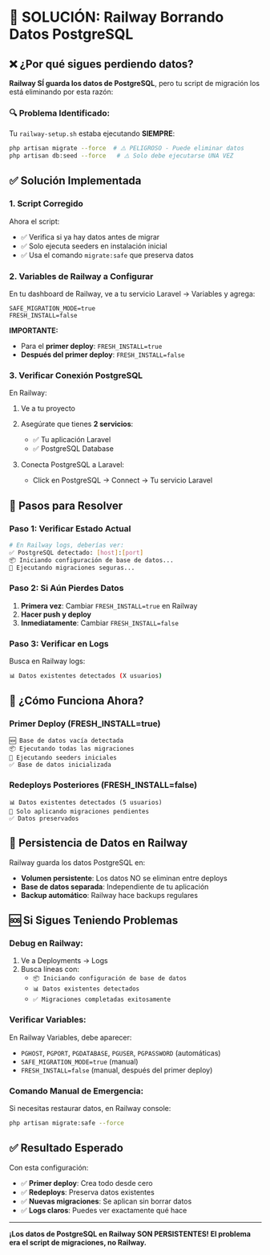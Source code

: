 # 🚨 SOLUCIÓN: Railway Borrando Datos PostgreSQL

## ❌ **¿Por qué sigues perdiendo datos?**

**Railway SÍ guarda los datos de PostgreSQL**, pero tu script de migración los está eliminando por esta razón:

### 🔍 **Problema Identificado:**
Tu `railway-setup.sh` estaba ejecutando **SIEMPRE**:
```bash
php artisan migrate --force  # ⚠️ PELIGROSO - Puede eliminar datos
php artisan db:seed --force   # ⚠️ Solo debe ejecutarse UNA VEZ
```

## ✅ **Solución Implementada**

### 1. **Script Corregido**
Ahora el script:
- ✅ Verifica si ya hay datos antes de migrar
- ✅ Solo ejecuta seeders en instalación inicial
- ✅ Usa el comando `migrate:safe` que preserva datos

### 2. **Variables de Railway a Configurar**

En tu dashboard de Railway, ve a tu servicio Laravel → Variables y agrega:

```env
SAFE_MIGRATION_MODE=true
FRESH_INSTALL=false
```

**IMPORTANTE:** 
- Para el **primer deploy**: `FRESH_INSTALL=true`
- **Después del primer deploy**: `FRESH_INSTALL=false`

### 3. **Verificar Conexión PostgreSQL**

En Railway:
1. Ve a tu proyecto
2. Asegúrate que tienes **2 servicios**:
   - ✅ Tu aplicación Laravel
   - ✅ PostgreSQL Database

3. Conecta PostgreSQL a Laravel:
   - Click en PostgreSQL → Connect → Tu servicio Laravel

## 🔧 **Pasos para Resolver**

### **Paso 1: Verificar Estado Actual**
```bash
# En Railway logs, deberías ver:
✅ PostgreSQL detectado: [host]:[port]
📦 Iniciando configuración de base de datos...
🔧 Ejecutando migraciones seguras...
```

### **Paso 2: Si Aún Pierdes Datos**
1. **Primera vez**: Cambiar `FRESH_INSTALL=true` en Railway
2. **Hacer push y deploy**
3. **Inmediatamente**: Cambiar `FRESH_INSTALL=false`

### **Paso 3: Verificar en Logs**
Busca en Railway logs:
```bash
📊 Datos existentes detectados (X usuarios)
```

## 🎯 **¿Cómo Funciona Ahora?**

### **Primer Deploy (FRESH_INSTALL=true)**
```
🆕 Base de datos vacía detectada
📦 Ejecutando todas las migraciones
🌱 Ejecutando seeders iniciales
✅ Base de datos inicializada
```

### **Redeploys Posteriores (FRESH_INSTALL=false)**
```
📊 Datos existentes detectados (5 usuarios)
🔧 Solo aplicando migraciones pendientes
✅ Datos preservados
```

## 💾 **Persistencia de Datos en Railway**

Railway guarda los datos PostgreSQL en:
- **Volumen persistente**: Los datos NO se eliminan entre deploys
- **Base de datos separada**: Independiente de tu aplicación
- **Backup automático**: Railway hace backups regulares

## 🆘 **Si Sigues Teniendo Problemas**

### **Debug en Railway:**
1. Ve a Deployments → Logs
2. Busca líneas con:
   - `📦 Iniciando configuración de base de datos`
   - `📊 Datos existentes detectados`
   - `✅ Migraciones completadas exitosamente`

### **Verificar Variables:**
En Railway Variables, debe aparecer:
- `PGHOST`, `PGPORT`, `PGDATABASE`, `PGUSER`, `PGPASSWORD` (automáticas)
- `SAFE_MIGRATION_MODE=true` (manual)
- `FRESH_INSTALL=false` (manual, después del primer deploy)

### **Comando Manual de Emergencia:**
Si necesitas restaurar datos, en Railway console:
```bash
php artisan migrate:safe --force
```

## ✅ **Resultado Esperado**

Con esta configuración:
- ✅ **Primer deploy**: Crea todo desde cero
- ✅ **Redeploys**: Preserva datos existentes
- ✅ **Nuevas migraciones**: Se aplican sin borrar datos
- ✅ **Logs claros**: Puedes ver exactamente qué hace

---

**¡Los datos de PostgreSQL en Railway SON PERSISTENTES! El problema era el script de migraciones, no Railway.**
